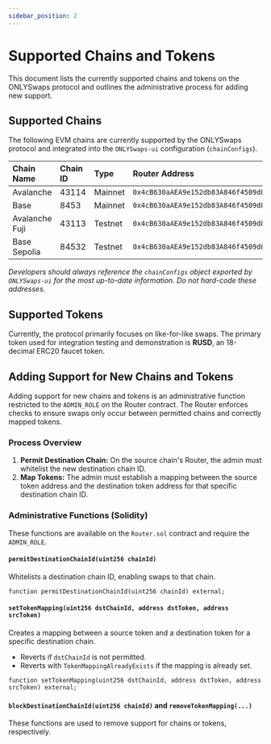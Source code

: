 ```yaml
---
sidebar_position: 2
---
```


# Supported Chains and Tokens

This document lists the currently supported chains and tokens on the ONLYSwaps protocol and outlines the administrative process for adding new support.

## Supported Chains

The following EVM chains are currently supported by the ONLYSwaps protocol and integrated into the `ONLYSwaps-ui` configuration (`chainConfigs`).

| Chain Name | Chain ID | Type | Router Address | RUSD (Test Token) Address |
| :--- | :--- | :--- | :--- | :--- |
| Avalanche | 43114 | Mainnet | `0x4cB630aAEA9e152db83A846f4509d83053F21078` | `0x1b0F6cF6f3185872a581BD2B5a738EB52CCd4d76` |
| Base | 8453 | Mainnet | `0x4cB630aAEA9e152db83A846f4509d83053F21078` | `0x1b0F6cF6f3185872a581BD2B5a738EB52CCd4d76` |
| Avalanche Fuji | 43113 | Testnet | `0x4cB630aAEA9e152db83A846f4509d83053F21078` | `0x1b0F6cF6f3185872a581BD2B5a738EB52CCd4d76` |
| Base Sepolia | 84532 | Testnet | `0x4cB630aAEA9e152db83A846f4509d83053F21078` | `0x1b0F6cF6f3185872a581BD2B5a738EB52CCd4d76` |

*Developers should always reference the `chainConfigs` object exported by `ONLYSwaps-ui` for the most up-to-date information. Do not hard-code these addresses.*

## Supported Tokens

Currently, the protocol primarily focuses on like-for-like swaps. The primary token used for integration testing and demonstration is **RUSD**, an 18-decimal ERC20 faucet token.

## Adding Support for New Chains and Tokens

Adding support for new chains and tokens is an administrative function restricted to the `ADMIN_ROLE` on the Router contract. The Router enforces checks to ensure swaps only occur between permitted chains and correctly mapped tokens.

### Process Overview

1.  **Permit Destination Chain:** On the source chain's Router, the admin must whitelist the new destination chain ID.
2.  **Map Tokens:** The admin must establish a mapping between the source token address and the destination token address for that specific destination chain ID.

### Administrative Functions (Solidity)

These functions are available on the `Router.sol` contract and require the `ADMIN_ROLE`.

#### `permitDestinationChainId(uint256 chainId)`

Whitelists a destination chain ID, enabling swaps to that chain.

```solidity
function permitDestinationChainId(uint256 chainId) external;
````

#### `setTokenMapping(uint256 dstChainId, address dstToken, address srcToken)`

Creates a mapping between a source token and a destination token for a specific destination chain.

  * Reverts if `dstChainId` is not permitted.
  * Reverts with `TokenMappingAlreadyExists` if the mapping is already set.

<!-- end list -->

```solidity
function setTokenMapping(uint256 dstChainId, address dstToken, address srcToken) external;
```

#### `blockDestinationChainId(uint256 chainId)` and `removeTokenMapping(...)`

These functions are used to remove support for chains or tokens, respectively.



